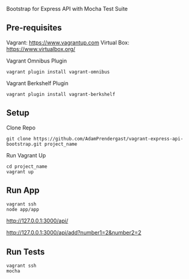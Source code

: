 Bootstrap for Express API with Mocha Test Suite

## Pre-requisites

Vagrant: https://www.vagrantup.com
Virtual Box: https://www.virtualbox.org/

Vagrant Omnibus Plugin

	vagrant plugin install vagrant-omnibus	

Vagrant Berkshelf Plugin

	vagrant plugin install vagrant-berkshelf


## Setup

Clone Repo

	git clone https://github.com/AdamPrendergast/vagrant-express-api-bootstrap.git project_name

Run Vagrant Up

	cd project_name
	vagrant up

## Run App

	vagrant ssh
	node app/app

http://127.0.0.1:3000/api/

http://127.0.0.1:3000/api/add?number1=2&number2=2

## Run Tests

	vagrant ssh
	mocha
